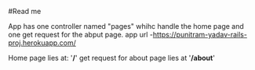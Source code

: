 #Read me

App has one controller named "pages" whihc handle the home page and one get request for the abput page.
app url -https://punitram-yadav-rails-proj.herokuapp.com/

Home page lies at: '**/**'
get request for about page lies at '**/about**'
